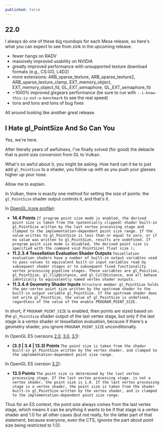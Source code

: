 ```yaml
---
published: false
---
```

## 22.0

I always do one of these big roundups for each Mesa release, so here's what you can expect to see from zink in the upcoming release:
* fewer hangs on RADV
* massively improved usability on NVIDIA
* greatly improved performance with unsupported texture download formats (e.g., CS:GO, L4D2)
* more extensions: ARB_sparse_texture, ARB_sparse_texture2, ARB_sparse_texture_clamp, EXT_memory_object, EXT_memory_object_fd, GL_EXT_semaphore, GL_EXT_semaphore_fd
* ~1000% improved glxgears performance (be sure to run with `--i-know-this-is-not-a-benchmark` to see the real speed)
* tons and tons and tons of bug fixes

All around looking like another great release.

## I Hate gl_PointSize And So Can You
Yes, we're here.

After literally years of awfulness, I've finally solved (for good) the debacle that is point size conversion from GL to Vulkan.

What's so awful about it, you might be asking. How hard can it be to just add `gl_PointSize` to a shader, you follow up with as you push your glasses higher up your nose.

Allow me to explain.

In Vulkan, there is exactly one method for setting the size of points: the `gl_PointSize` shader output controls it, and that's it.

In [OpenGL (core profile)](https://www.khronos.org/registry/OpenGL/specs/gl/glspec46.core.pdf):
* **14.4 Points** `If program point size mode is enabled, the derived point size is taken from the (potentially clipped) shader built-in gl_PointSize written by the last vertex processing stage and clamped to the implementation-dependent point size range. If the value written to gl_PointSize is less than or equal to zero, or if no value was written to gl_PointSize, results are undefined. If program point size mode is disabled, the derived point size is specified with the command void PointSize( float size );`
* **11.2.3.4 Tessellation Evaluation Shader Outputs** `Tessellation evaluation shaders have a number of built-in output variables used to pass values to equivalent built-in input variables read by subsequent shader stages or to subsequent fixed functionality vertex processing pipeline stages. These variables are gl_Position, gl_PointSize, gl_ClipDistance, and gl_CullDistance, and all behave identically to equivalently named vertex shader outputs.`
* **11.3.4.4 Geometry Shader Inputs** `Structure member gl_PointSize holds the per-vertex point size written by the upstream shader to the built-in output variable gl_PointSize. If the upstream shader does not write gl_PointSize, the value of gl_PointSize is undefined, regardless of the value of the enable PROGRAM_POINT_SIZE.`

In short, if `PROGRAM_POINT_SIZE` is enabled, then points are sized based on the `gl_PointSize` shader output of the last vertex stage, but only if the last stage is a vertex shader or tessellation evaluation, because if there's a geometry shader, you ignore `PROGRAM_POINT_SIZE` unconditionally.

In OpenGL ES (versions [2.0](https://www.khronos.org/registry/OpenGL/specs/es/2.0/es_full_spec_2.0.withchanges.pdf), [3.0](https://www.khronos.org/registry/OpenGL/specs/es/3.0/es_spec_3.0.withchanges.pdf), [3.1](https://www.khronos.org/registry/OpenGL/specs/es/3.1/es_spec_3.1.withchanges.pdf)):
* **(3.3 | 3.4 | 13.3) Points** `The point size is taken from the shader built-in gl_PointSize written by the
vertex shader, and clamped to the implementation-dependent point size range.`

In OpenGL ES (version [3.2](https://www.khronos.org/registry/OpenGL/specs/es/3.2/es_spec_3.2.withchanges.pdf)):
* **13.5 Points** `The point size is determined by the last vertex processing stage. If the last vertex processing stage. is not a vertex shader, the point size is 1.0. If the last vertex processing stage is a vertex shader, the point size is taken from the shader built-in gl_PointSize written by the vertex shader, and is clamped to the implementation-dependent point size range.`

Thus for an ES context, the point size always comes from the last vertex stage, which means it can be anything it wants to be if that stage is a vertex shader and 1.0 for all other cases (but not really, for the latter part of that statement, because everyone, even the CTS, ignores the part about point size being restricted to 1.0).

